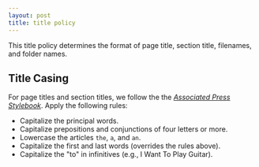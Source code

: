 ```yaml
---
layout: post
title: title policy
---
```


This title policy determines the format of page title, section title, filenames, and folder names.

## Title Casing

For page titles and section titles, we follow the the [_Associated Press Stylebook_](https://en.wikipedia.org/wiki/AP_Stylebook). Apply the following rules:

- Capitalize the principal words.
- Capitalize prepositions and conjunctions of four letters or more.
- Lowercase the articles `the`, `a`, and `an`.
- Capitalize the first and last words (overrides the rules above).
- Capitalize the "to" in infinitives (e.g., I Want To Play Guitar).

